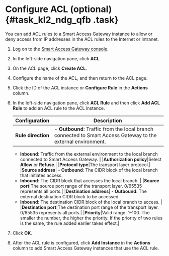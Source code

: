 # Configure ACL \(optional\) {#task_kl2_ndg_qfb .task}

You can add ACL rules to a Smart Access Gateway instance to allow or deny access from IP addresses in the ACL rules to the Internet or intranet.

1.  Log on to the [Smart Access Gateway console](https://smartag.console.aliyun.com/).
2.  In the left-side navigation pane, click **ACL**.
3.  On the ACL page, click **Create ACL**.
4.  Configure the name of the ACL, and then return to the ACL page.
5.  Click the ID of the ACL instance or **Configure Rule** in the **Actions** column.
6.  In the left-side navigation pane, click **ACL Rule** and then click **Add ACL Rule** to add an ACL rule to the ACL instance. 

    |Configuration|Description|
    |-------------|-----------|
    |**Rule direction**|     -   **Outbound**: Traffic from the local branch connected to Smart Access Gateway to the external environment.
    -   **Inbound**: Traffic from the external environment to the local branch connected to Smart Access Gateway.
 |
    |**Authorization policy**|Select **Allow** or **Refuse**.|
    |**Protocol type**|The transport layer protocol.|
    |**Source address**|     -   **Outbound**: The CIDR block of the local branch that initiates access.
    -   **Inbound**: The CIDR block that accesses the local branch.
 |
    |**Source port**|The source port range of the transport layer. 0/65535 represents all ports.|
    |**Destination address**|     -   **Outbound**: The external destination CIDR block to be accessed.
    -   **Inbound**: The destination CIDR block of the local branch to access.
 |
    |**Destination port**|The destination port range of the transport layer. 0/65535 represents all ports.|
    |**Priority**|Valid range: 1–100. The smaller the number, the higher the priority. If the priority of two rules is the same, the rule added earlier takes effect.|

7.  Click **OK**.
8.  After the ACL rule is configured, click **Add Instance** in the **Actions** column to add Smart Access Gateway instances that use the ACL rule.

